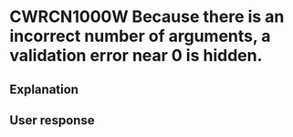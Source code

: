 # CWRCN1000W Because there is an incorrect number of arguments, a validation error near 0 is hidden.

## Explanation

## User response